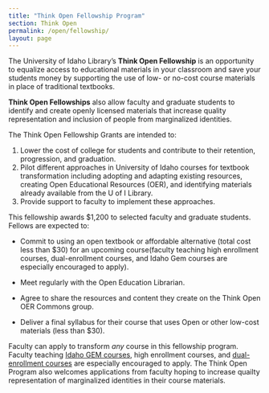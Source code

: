 ```yaml
---
title: "Think Open Fellowship Program"
section: Think Open
permalink: /open/fellowship/
layout: page
--- 
```


The University of Idaho Library’s **Think Open Fellowship** is an opportunity to equalize access to educational materials in your classroom and save your students money by supporting the use of low- or no-cost course materials in place of traditional textbooks. 

**Think Open Fellowships** also allow faculty and graduate students to identify and create openly licensed materials that increase quality representation and inclusion of people from marginalized identities. 

The Think Open Fellowship Grants are intended to:

1. Lower the cost of college for students and contribute to their retention, progression, and graduation.
2. Pilot different approaches in University of Idaho courses for textbook transformation including adopting and adapting existing resources, creating Open Educational Resources (OER), and identifying materials already available from the U of I Library.
3. Provide support to faculty to implement these approaches.

This fellowship awards $1,200 to selected faculty and graduate students. Fellows are expected to:

* Commit to using an open textbook or affordable alternative (total cost less than $30) for an upcoming course(faculty teaching high enrollment courses, dual-enrollment courses, and Idaho Gem courses are especially encouraged to apply).

* Meet regularly with the Open Education Librarian.

* Agree to share the resources and content they create on the Think Open OER Commons group.

* Deliver a final syllabus for their course that uses Open or other low-cost materials (less than $30).

Faculty can apply to transform _any_ course in this fellowship program. Faculty teaching [Idaho GEM courses](http://coursetransfer.idaho.gov/GEMsearch.aspx), high enrollment courses, and [dual-enrollment courses](https://dualcredit.uidaho.edu/) are especially encouraged to apply. The Think Open Program also welcomes applications from faculty hoping to increase quailty representation of marginalized identities in their course materials.

<!--
**The application deadline is May 29th, 2020!**

{:.btn .btn-lg .btn-pride-gold .ml-3}
[Click Here to Apply](https://uidaho.co1.qualtrics.com/jfe/form/SV_9ts4qDf4pTXifpr)
-->